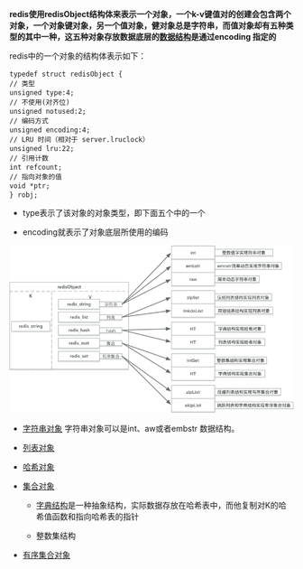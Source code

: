 **redis使用redisObject结构体来表示一个对象，一个k-v键值对的创建会包含两个对象，一个对象键对象，另一个值对象，健对象总是字符串，而值对象却有五种类型的其中一种，这五种对象存放数据底层的[数据结构](/shu-ju-jie-gou.md)是通过encoding 指定的**

 
redis中的一个对象的结构体表示如下：

```
typedef struct redisObject {
// 类型
unsigned type:4;
// 不使用(对齐位)
unsigned notused:2;
// 编码方式
unsigned encoding:4;
// LRU 时间（相对于 server.lruclock）
unsigned lru:22;
// 引用计数
int refcount;
// 指向对象的值
void *ptr;
} robj;

```


* type表示了该对象的对象类型，即下面五个中的一个 

* encoding就表示了对象底层所使用的编码 

![](/assets/redis-对象.png)

* [字符串对象](/sdsdong-tai-zi-fu-4e3229.md)
  字符串对象可以是int、aw或者embstr 数据结构。
 
* [列表对象](/dui-xiang/lie-biao-dui-xiang.md)

* [哈希对象](/dui-xiang/ha-xi-dui-xiang.md) 

* [集合对象](/dui-xiang/ji-he-dui-xiang.md)
   
    * [字典结构](/zi-dian.md)是一种抽象结构，实际数据存放在哈希表中，而他复制对K的哈希值函数和指向哈希表的指针
         
    * 整数集结构
    

* [有序集合对象](/dui-xiang/you-xu-ji-he-dui-xiang.md)












